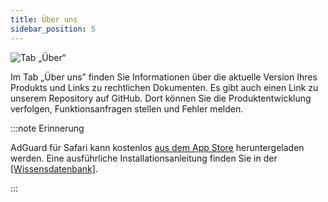 ```yaml
---
title: Über uns
sidebar_position: 5
---
```


![Tab „Über“](https://cdn.adtidy.org/public/Adguard/Blog/AG_for_Safari_in-depth_review/About.png)

Im Tab „Über uns” finden Sie Informationen über die aktuelle Version Ihres Produkts und Links zu rechtlichen Dokumenten. Es gibt auch einen Link zu unserem Repository auf GitHub. Dort können Sie die Produktentwicklung verfolgen, Funktionsanfragen stellen und Fehler melden.

:::note Erinnerung

AdGuard für Safari kann kostenlos [aus dem App Store](https://apps.apple.com/app/adguard-for-safari/id1440147259) heruntergeladen werden. Eine ausführliche Installationsanleitung finden Sie in der [[Wissensdatenbank]](/adguard-for-safari/installation/).

:::
